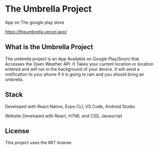 # The Umbrella Project
App on The google play store

https://theumbrella.vercel.app/

## What is the Umbrella Project
 The umbrella project is an App Available on Google Play(Soon) that Accesses the Open Weather API. 
 It Takes your current location or location entered and will run in the background of your device.
 It will send a notification to your phone if it is going to rain and you should bring an umbrella.
 
 
 ## Stack
 Developed with React Native, Expo CLI, VS Code, Android Studio
 
 Website Developed with React, HTML and CSS, Javascript
 

## License
This project uses the MIT license.


